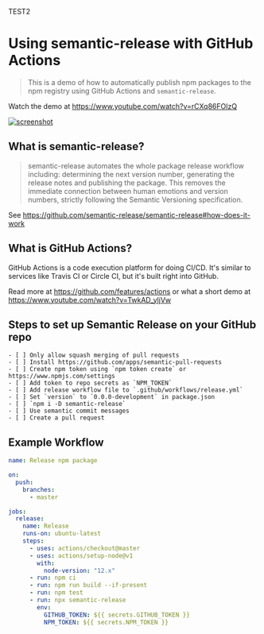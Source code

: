 TEST2
# Using semantic-release with GitHub Actions

> This is a demo of how to automatically publish npm packages to the npm registry using GitHub Actions and `semantic-release`.

Watch the demo at https://www.youtube.com/watch?v=rCXq86FOlzQ

[![screenshot](https://user-images.githubusercontent.com/2289/77105755-4daa9280-69db-11ea-9831-f70668738924.png)
](https://www.youtube.com/watch?v=rCXq86FOlzQ)

## What is semantic-release?

> semantic-release automates the whole package release workflow including: determining the next version number, generating the release notes and publishing the package. This removes the immediate connection between human emotions and version numbers, strictly following the Semantic Versioning specification.

See https://github.com/semantic-release/semantic-release#how-does-it-work

## What is GitHub Actions?

GitHub Actions is a code execution platform for doing CI/CD. It's similar to services like Travis CI or Circle CI, but it's built right into GitHub. 

Read more at https://github.com/features/actions or what a short demo at https://www.youtube.com/watch?v=TwkAD_yljVw

## Steps to set up Semantic Release on your GitHub repo

```
- [ ] Only allow squash merging of pull requests
- [ ] Install https://github.com/apps/semantic-pull-requests
- [ ] Create npm token using `npm token create` or https://www.npmjs.com/settings
- [ ] Add token to repo secrets as `NPM_TOKEN`
- [ ] Add release workflow file to `.github/workflows/release.yml`
- [ ] Set `version` to `0.0.0-development` in package.json
- [ ] `npm i -D semantic-release`
- [ ] Use semantic commit messages
- [ ] Create a pull request
```

## Example Workflow

```yml
name: Release npm package

on:
  push:
    branches:
      - master

jobs:
  release:
    name: Release
    runs-on: ubuntu-latest
    steps:
      - uses: actions/checkout@master
      - uses: actions/setup-node@v1
        with:
          node-version: "12.x"
      - run: npm ci
      - run: npm run build --if-present
      - run: npm test
      - run: npx semantic-release
        env:
          GITHUB_TOKEN: ${{ secrets.GITHUB_TOKEN }}
          NPM_TOKEN: ${{ secrets.NPM_TOKEN }}
```
